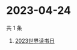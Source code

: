 # 2023-04-24

共 1 条

<!-- BEGIN ZHIHUSEARCH -->
<!-- 最后更新时间 Mon Apr 24 2023 06:11:05 GMT+0800 (China Standard Time) -->
1. [2023世界读书日](https://www.zhihu.com/search?q=2023世界读书日)
<!-- END ZHIHUSEARCH -->
